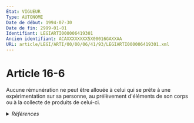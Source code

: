 ```yaml
---
État: VIGUEUR
Type: AUTONOME
Date de début: 1994-07-30
Date de fin: 2999-01-01
Identifiant: LEGIARTI000006419301
Ancien identifiant: ACAXXXXXXXX5X00016GAXXAA
URL: article/LEGI/ARTI/00/00/06/41/93/LEGIARTI000006419301.xml
---
```


<h1>Article 16-6</h1>

Aucune rémunération ne peut être allouée à celui qui se prête à une
expérimentation sur sa personne, au prélèvement d'éléments de son corps ou à la
collecte de produits de celui-ci.


<details>
  <summary><em>Références</em></summary>

  <h2>Articles faisant référence à l'article</h2>
  
  <ul>
    <li>
      <a href="https://legal.tricoteuses.fr//redirection/LEGIARTI000006284447?vers=git&vers=legifrance">LOI no 94-653 du 29 juillet 1994 relative au respect du corps humain - article 3 ENTIEREMENT_MODIF</a> CREATION cible
    </li>
  </ul>
  
  <h2>Textes faisant référence à l'article</h2>
  
  <ul>
    <li>
      <a href="https://legal.tricoteuses.fr//redirection/JORFTEXT000000549619?vers=git&vers=legifrance">LOI no 94-653 du 29 juillet 1994 relative au respect du corps humain</a> SPEC_APPLI cible
    </li>
  </ul>
  
  <h2>Références faites par l'article</h2>
  
  <ul>
    <li>
      CODIFICATION source Loi 1803-03-08
    </li>
    <li>
      1994-07-29 SPEC_APPLI source <a href="https://legal.tricoteuses.fr//redirection/JORFTEXT000000549619?vers=git&vers=legifrance">LOI no 94-653 du 29 juillet 1994 relative au respect du corps humain</a>
    </li>
    <li>
      1994-07-29 CREATION source <a href="https://legal.tricoteuses.fr//redirection/LEGIARTI000006284447?vers=git&vers=legifrance">LOI no 94-653 du 29 juillet 1994 relative au respect du corps humain - article 3 ENTIEREMENT_MODIF</a>
    </li>
  </ul>
</details>
